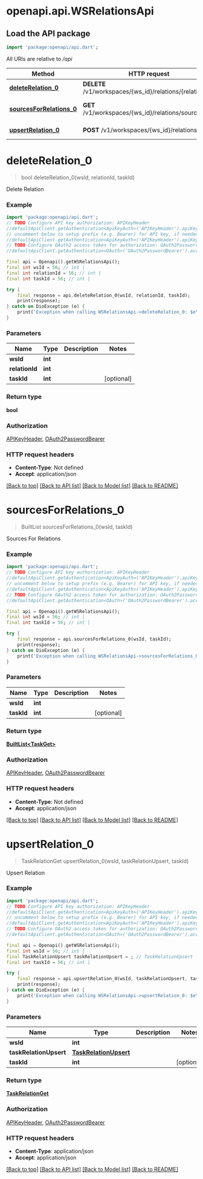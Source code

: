 # openapi.api.WSRelationsApi

## Load the API package
```dart
import 'package:openapi/api.dart';
```

All URIs are relative to */api*

Method | HTTP request | Description
------------- | ------------- | -------------
[**deleteRelation_0**](WSRelationsApi.md#deleterelation_0) | **DELETE** /v1/workspaces/{ws_id}/relations/{relation_id} | Delete Relation
[**sourcesForRelations_0**](WSRelationsApi.md#sourcesforrelations_0) | **GET** /v1/workspaces/{ws_id}/relations/sources | Sources For Relations
[**upsertRelation_0**](WSRelationsApi.md#upsertrelation_0) | **POST** /v1/workspaces/{ws_id}/relations | Upsert Relation


# **deleteRelation_0**
> bool deleteRelation_0(wsId, relationId, taskId)

Delete Relation

### Example
```dart
import 'package:openapi/api.dart';
// TODO Configure API key authorization: APIKeyHeader
//defaultApiClient.getAuthentication<ApiKeyAuth>('APIKeyHeader').apiKey = 'YOUR_API_KEY';
// uncomment below to setup prefix (e.g. Bearer) for API key, if needed
//defaultApiClient.getAuthentication<ApiKeyAuth>('APIKeyHeader').apiKeyPrefix = 'Bearer';
// TODO Configure OAuth2 access token for authorization: OAuth2PasswordBearer
//defaultApiClient.getAuthentication<OAuth>('OAuth2PasswordBearer').accessToken = 'YOUR_ACCESS_TOKEN';

final api = Openapi().getWSRelationsApi();
final int wsId = 56; // int | 
final int relationId = 56; // int | 
final int taskId = 56; // int | 

try {
    final response = api.deleteRelation_0(wsId, relationId, taskId);
    print(response);
} catch on DioException (e) {
    print('Exception when calling WSRelationsApi->deleteRelation_0: $e\n');
}
```

### Parameters

Name | Type | Description  | Notes
------------- | ------------- | ------------- | -------------
 **wsId** | **int**|  | 
 **relationId** | **int**|  | 
 **taskId** | **int**|  | [optional] 

### Return type

**bool**

### Authorization

[APIKeyHeader](../README.md#APIKeyHeader), [OAuth2PasswordBearer](../README.md#OAuth2PasswordBearer)

### HTTP request headers

 - **Content-Type**: Not defined
 - **Accept**: application/json

[[Back to top]](#) [[Back to API list]](../README.md#documentation-for-api-endpoints) [[Back to Model list]](../README.md#documentation-for-models) [[Back to README]](../README.md)

# **sourcesForRelations_0**
> BuiltList<TaskGet> sourcesForRelations_0(wsId, taskId)

Sources For Relations

### Example
```dart
import 'package:openapi/api.dart';
// TODO Configure API key authorization: APIKeyHeader
//defaultApiClient.getAuthentication<ApiKeyAuth>('APIKeyHeader').apiKey = 'YOUR_API_KEY';
// uncomment below to setup prefix (e.g. Bearer) for API key, if needed
//defaultApiClient.getAuthentication<ApiKeyAuth>('APIKeyHeader').apiKeyPrefix = 'Bearer';
// TODO Configure OAuth2 access token for authorization: OAuth2PasswordBearer
//defaultApiClient.getAuthentication<OAuth>('OAuth2PasswordBearer').accessToken = 'YOUR_ACCESS_TOKEN';

final api = Openapi().getWSRelationsApi();
final int wsId = 56; // int | 
final int taskId = 56; // int | 

try {
    final response = api.sourcesForRelations_0(wsId, taskId);
    print(response);
} catch on DioException (e) {
    print('Exception when calling WSRelationsApi->sourcesForRelations_0: $e\n');
}
```

### Parameters

Name | Type | Description  | Notes
------------- | ------------- | ------------- | -------------
 **wsId** | **int**|  | 
 **taskId** | **int**|  | [optional] 

### Return type

[**BuiltList&lt;TaskGet&gt;**](TaskGet.md)

### Authorization

[APIKeyHeader](../README.md#APIKeyHeader), [OAuth2PasswordBearer](../README.md#OAuth2PasswordBearer)

### HTTP request headers

 - **Content-Type**: Not defined
 - **Accept**: application/json

[[Back to top]](#) [[Back to API list]](../README.md#documentation-for-api-endpoints) [[Back to Model list]](../README.md#documentation-for-models) [[Back to README]](../README.md)

# **upsertRelation_0**
> TaskRelationGet upsertRelation_0(wsId, taskRelationUpsert, taskId)

Upsert Relation

### Example
```dart
import 'package:openapi/api.dart';
// TODO Configure API key authorization: APIKeyHeader
//defaultApiClient.getAuthentication<ApiKeyAuth>('APIKeyHeader').apiKey = 'YOUR_API_KEY';
// uncomment below to setup prefix (e.g. Bearer) for API key, if needed
//defaultApiClient.getAuthentication<ApiKeyAuth>('APIKeyHeader').apiKeyPrefix = 'Bearer';
// TODO Configure OAuth2 access token for authorization: OAuth2PasswordBearer
//defaultApiClient.getAuthentication<OAuth>('OAuth2PasswordBearer').accessToken = 'YOUR_ACCESS_TOKEN';

final api = Openapi().getWSRelationsApi();
final int wsId = 56; // int | 
final TaskRelationUpsert taskRelationUpsert = ; // TaskRelationUpsert | 
final int taskId = 56; // int | 

try {
    final response = api.upsertRelation_0(wsId, taskRelationUpsert, taskId);
    print(response);
} catch on DioException (e) {
    print('Exception when calling WSRelationsApi->upsertRelation_0: $e\n');
}
```

### Parameters

Name | Type | Description  | Notes
------------- | ------------- | ------------- | -------------
 **wsId** | **int**|  | 
 **taskRelationUpsert** | [**TaskRelationUpsert**](TaskRelationUpsert.md)|  | 
 **taskId** | **int**|  | [optional] 

### Return type

[**TaskRelationGet**](TaskRelationGet.md)

### Authorization

[APIKeyHeader](../README.md#APIKeyHeader), [OAuth2PasswordBearer](../README.md#OAuth2PasswordBearer)

### HTTP request headers

 - **Content-Type**: application/json
 - **Accept**: application/json

[[Back to top]](#) [[Back to API list]](../README.md#documentation-for-api-endpoints) [[Back to Model list]](../README.md#documentation-for-models) [[Back to README]](../README.md)

